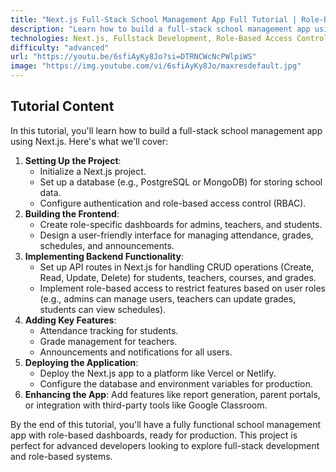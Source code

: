 ```yaml
---
title: "Next.js Full-Stack School Management App Full Tutorial | Role-Based School Dashboard Project"
description: "Learn how to build a full-stack school management app using Next.js. This tutorial covers role-based dashboards for admins, teachers, and students, along with features like attendance tracking, grade management, and more."
technologies: Next.js, Fullstack Development, Role-Based Access Control, Dashboard Design
difficulty: "advanced"
url: "https://youtu.be/6sfiAyKy8Jo?si=DTRNCWcNcPWlpiWS"
image: "https://img.youtube.com/vi/6sfiAyKy8Jo/maxresdefault.jpg"
---
```


## Tutorial Content

In this tutorial, you'll learn how to build a full-stack school management app using Next.js. Here's what we'll cover:

1. **Setting Up the Project**:
   - Initialize a Next.js project.
   - Set up a database (e.g., PostgreSQL or MongoDB) for storing school data.
   - Configure authentication and role-based access control (RBAC).
2. **Building the Frontend**:
   - Create role-specific dashboards for admins, teachers, and students.
   - Design a user-friendly interface for managing attendance, grades, schedules, and announcements.
3. **Implementing Backend Functionality**:
   - Set up API routes in Next.js for handling CRUD operations (Create, Read, Update, Delete) for students, teachers, courses, and grades.
   - Implement role-based access to restrict features based on user roles (e.g., admins can manage users, teachers can update grades, students can view schedules).
4. **Adding Key Features**:
   - Attendance tracking for students.
   - Grade management for teachers.
   - Announcements and notifications for all users.
5. **Deploying the Application**:
   - Deploy the Next.js app to a platform like Vercel or Netlify.
   - Configure the database and environment variables for production.
6. **Enhancing the App**: Add features like report generation, parent portals, or integration with third-party tools like Google Classroom.

By the end of this tutorial, you'll have a fully functional school management app with role-based dashboards, ready for production. This project is perfect for advanced developers looking to explore full-stack development and role-based systems.